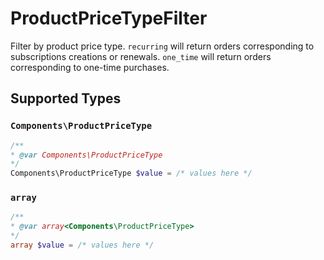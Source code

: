 # ProductPriceTypeFilter

Filter by product price type. `recurring` will return orders corresponding to subscriptions creations or renewals. `one_time` will return orders corresponding to one-time purchases.


## Supported Types

### `Components\ProductPriceType`

```php
/**
* @var Components\ProductPriceType
*/
Components\ProductPriceType $value = /* values here */
```

### `array`

```php
/**
* @var array<Components\ProductPriceType>
*/
array $value = /* values here */
```

